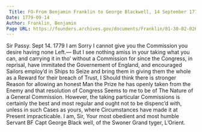 ```yaml
---
 Title: FO-From Benjamin Franklin to George Blackwell, 14 September 1779
Date: 1779-09-14
Author: Franklin, Benjamin
Page URL: https://founders.archives.gov/documents/Franklin/01-30-02-0269
---
```


Sir
Passy. Sept 14. 1779
I am Sorry I cannot give you the Commission you desire having none Left.— But I see nothing amiss in your taking what you can, and carrying it in tho’ without a Commission for since the Congress, in reprisal, have immitated the Governement of England, and encouraged Sailors employ’d in Ships to Seize and bring them in giving them the whole as a Reward for their breach of Trust, I Should think there is stronger Reason for allowing an honest Man the Prize he has openly taken from the Enemy and that resolution of Congress Seems to me to be of The Nature of a General Commission. However, the taking particular Commissions is certainly the best and most regular and ought not to be dispenc’d with, unless in such Cases as yours, where Circumstances have made it at Present impracticable.
I am, Sir, Your most obedient and most humble Servant
BF
Capt George Black well, of the Swoner Grand tyger, L’Orient.

